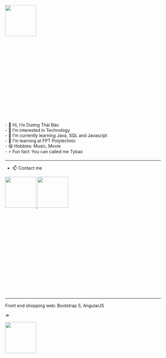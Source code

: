 <html>
<div style="width:100%;height:0;padding-bottom:75%;position:relative;">
   <img src="https://i.giphy.com/media/v1.Y2lkPTc5MGI3NjExajM4eXFqeHFtNzd0M2dvMmxtNzlzYnZzYnVreDJoc3d0MzZxc3UwaCZlcD12MV9pbnRlcm5hbF9naWZfYnlfaWQmY3Q9Zw/RKpIEiPZs2eaBQH6Cg/giphy.gif" width="100px" 
    height="100px">
</div>
<div>
- 👋 Hi, I’m Dương Thái Bảo <br>
- 👀 I’m interested in Technology  <br>
- 🌱 I’m currently learning Java, SQL and Javascipt  <br>
- 🏫 I’m learning at FPT Polytechnic  <br>
- 😄 Hobbies: Music, Movie  <br>
- ⚡ Fun fact: You can called me Tybao  <br>
</div>

<hr>

  - 📫 Contact me
<div style="width:100%;height:0;padding-bottom:75%;position:relative;">
  <a href="https://www.facebook.com/profile.php?id=100034629843166">
    <img src="https://media.giphy.com/media/v1.Y2lkPTc5MGI3NjExeHduazUwYWFsajZnMmMybGFxdnR6ZTVyc25xMTVseXExbXZrcW8ydCZlcD12MV9pbnRlcm5hbF9naWZfYnlfaWQmY3Q9Zw/ijEiXYEo9DBxm/giphy.gif" width="100px"  
     height="100px">
  <a/>
    
  <a href="https://anotepad.com/notes/dmk628d8">
   <img src="https://i.giphy.com/media/v1.Y2lkPTc5MGI3NjExMHg4Zmgyejl2cHM3ajNmdWNjcG5nd3k3MXN6OGk3bTl6azZtYm15NCZlcD12MV9pbnRlcm5hbF9naWZfYnlfaWQmY3Q9Zw/ZFQpS0Pp3FW638MSf6/giphy.gif" width="100px" 
    height="100px">
  <a/>
</div>
  
<hr>

<div>
  Front end shopping web: Bootstrap 5, AngularJS
   <p> => </p>
<div style="width:100%;height:0;padding-bottom:75%;position:relative;">
   
   <a href="https://github.com/baoduong24804/web_ban_hang">
     <img src="https://i.giphy.com/media/v1.Y2lkPTc5MGI3NjExcHd1bzd1a29ucm13MjRnbDB0dHA2aHA5M20wNTQ0cGhybjY1NjkxeiZlcD12MV9pbnRlcm5hbF9naWZfYnlfaWQmY3Q9Zw/d9mkbc1QkvBnHthaQp/giphy.gif" width="100px"  height="100px">
   <a/>
</div>


<html/>
